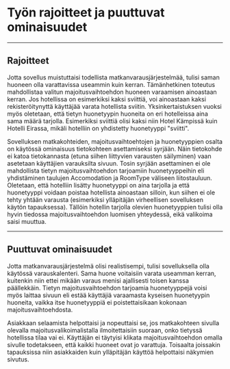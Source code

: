 # Työn rajoitteet ja puuttuvat ominaisuudet

---

## Rajoitteet

Jotta sovellus muistuttaisi todellista matkanvarausjärjestelmää, tulisi saman huoneen olla varattavissa useammin kuin kerran. Tämänhetkinen toteutus mahdollistaa valitun majoitusvaihtoehdon huoneen varaamisen ainoastaan kerran. Jos hotellissa on esimerkiksi kaksi sviittiä, voi ainoastaan kaksi rekisteröitynyttä käyttäjää varata hotellista sviitin. Yksinkertaistuksen vuoksi myös oletetaan, että tietyn huonetyypin huoneita on eri hotelleissa aina sama määrä tarjolla. Esimerkiksi sviittiä olisi kaksi niin Hotel Kämpissä kuin Hotelli Eirassa, mikäli hotelliin on yhdistetty huonetyyppi "sviitti".

Sovelluksen matkakohteiden, majoitusvaihtoehtojen ja huonetyyppien osalta on käytössä ominaisuus tietokohteen asettamiseksi syrjään. Näin tietokohde ei katoa tietokannasta (etuna siihen liittyvien varausten säilyminen) vaan asetetaan käyttäjien varauksilta sivuun. Tosin syrjään asettaminen ei ole mahdollista tietyn majoitusvaihtoehdon tarjoamiin huonetyyppeihin eli yhdistäminen taulujen Accomodation ja RoomType väliseen liitostauluun. Oletetaan, että hotelliin lisätty huonetyyppi on aina tarjolla ja että huonetyyppi voidaan poistaa hotellista ainoastaan silloin, kun siihen ei ole tehty yhtään varausta (esimerkiksi ylläpitäjän virheellisen sovelluksen käytön tapauksessa). Tällöin hotellin tarjolla olevien huonetyyppien tulisi olla hyvin tiedossa majoitusvaihtoehdon luomisen yhteydessä, eikä valikoima saisi muuttua.


---

## Puuttuvat ominaisuudet

Jotta matkanvarausjärjestelmä olisi realistisempi, tulisi sovelluksella olla käytössä varauskalenteri. Sama huone voitaisiin varata useamman kerran, kuitenkin niin ettei mikään varaus menisi ajallisesti toisen kanssa päällekkäin. Tietyn majoitusvaihtoehdon tarjoamia huonetyyppejä voisi myös laittaa sivuun eli estää käyttäjiä varaamasta kyseisen huonetyypin huoneita, vaikka itse huonetyyppiä ei poistettaisikaan kokonaan majoitusvaihtoehdosta.

Asiakkaan selaamista helpottaisi ja nopeuttaisi se, jos matkakohteen sivulla olevalla majoitusvalikoimalistalla ilmoitettaisiin suoraan, onko tietyssä hotellissa tilaa vai ei. Käyttäjän ei täytyisi klikata majoitusvaihtoehdon omalla sivulle todetakseen, että kaikki huoneet ovat jo varattuja. Toisaalta joissakin tapauksissa niin asiakkaiden kuin ylläpitäjän käyttöä helpottaisi näkymien sivutus.
